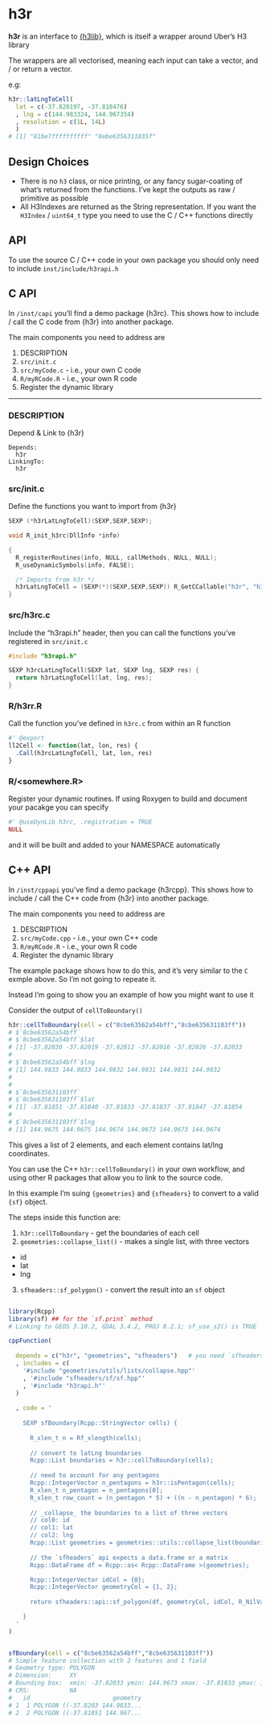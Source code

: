 
# h3r

**h3r** is an interface to
[{h3lib}](https://github.com/SymbolixAU/h3lib), which is itself a
wrapper around Uber’s H3 library

The wrappers are all vectorised, meaning each input can take a vector,
and / or return a vector.

e.g:

``` r
h3r::latLngToCell(
  lat = c(-37.820197, -37.818476)
  , lng = c(144.983324, 144.967354)
  , resolution = c(1L, 14L)
  )
# [1] "81be7ffffffffff" "8ebe6356311035f"
```

## Design Choices

- There is no `h3` class, or nice printing, or any fancy sugar-coating
  of what’s returned from the functions. I’ve kept the outputs as raw /
  primitive as possible
- All H3Indexes are returned as the String representation. If you want
  the `H3Index` / `uint64_t` type you need to use the C / C++ functions
  directly

## API

To use the source C / C++ code in your own package you should only need
to include `inst/include/h3rapi.h`

## C API

In `/inst/capi` you’ll find a demo package {h3rc}. This shows how to
include / call the C code from {h3r} into another package.

The main components you need to address are

1.  DESCRIPTION
2.  `src/init.c`
3.  `src/myCode.c` - i.e., your own C code
4.  `R/myRCode.R` - i.e., your own R code
5.  Register the dynamic library

------------------------------------------------------------------------

### DESCRIPTION

Depend & Link to {h3r}

    Depends:
      h3r
    LinkingTo:
      h3r

### src/init.c

Define the functions you want to import from {h3r}

``` c
SEXP (*h3rLatLngToCell)(SEXP,SEXP,SEXP);

void R_init_h3rc(DllInfo *info)

{
  R_registerRoutines(info, NULL, callMethods, NULL, NULL);
  R_useDynamicSymbols(info, FALSE);

  /* Imports from h3r */
  h3rLatLngToCell = (SEXP(*)(SEXP,SEXP,SEXP)) R_GetCCallable("h3r", "h3rLatLngToCell");
}
```

### src/h3rc.c

Include the “h3rapi.h” header, then you can call the functions you’ve
registered in `src/init.c`

``` c
#include "h3rapi.h"

SEXP h3rcLatLngToCell(SEXP lat, SEXP lng, SEXP res) {
  return h3rLatLngToCell(lat, lng, res);
}
```

### R/h3rr.R

Call the function you’ve defined in `h3rc.c` from within an R function

``` r
#' @export
ll2Cell <- function(lat, lon, res) {
  .Call(h3rcLatLngToCell, lat, lon, res)
}
```

### R/\<somewhere.R\>

Register your dynamic routines. If using Roxygen to build and document
your pacakge you can specify

``` r
#' @useDynLib h3rc, .registration = TRUE
NULL
```

and it will be built and added to your NAMESPACE automatically

## C++ API

In `/inst/cppapi` you’ve find a demo package {h3rcpp}. This shows how to
include / call the C++ code from {h3r} into another package.

The main components you need to address are

1.  DESCRIPTION
2.  `src/myCode.cpp` - i.e., your own C++ code
3.  `R/myRCode.R` - i.e., your own R code
4.  Register the dynamic library

The example package shows how to do this, and it’s very similar to the
`C` exmple above. So I’m not going to repeate it.

Instead I’m going to show you an example of how you might want to use it

Consider the output of `cellToBoundary()`

``` r
h3r::cellToBoundary(cell = c("8cbe63562a54bff","8cbe635631103ff"))
# $`8cbe63562a54bff`
# $`8cbe63562a54bff`$lat
# [1] -37.82030 -37.82019 -37.82012 -37.82016 -37.82026 -37.82033
# 
# $`8cbe63562a54bff`$lng
# [1] 144.9833 144.9833 144.9832 144.9831 144.9831 144.9832
# 
# 
# $`8cbe635631103ff`
# $`8cbe635631103ff`$lat
# [1] -37.81851 -37.81840 -37.81833 -37.81837 -37.81847 -37.81854
# 
# $`8cbe635631103ff`$lng
# [1] 144.9675 144.9675 144.9674 144.9673 144.9673 144.9674
```

This gives a list of 2 elements, and each element contains lat/lng
coordinates.

You can use the C++ `h3r::cellToBoundary()` in your own workflow, and
using other R packages that allow you to link to the source code.

In this example I’m suing `{geometries}` and `{sfheaders}` to convert to
a valid `{sf}` object.

The steps inside this function are:

1.  `h3r::cellToBoundary` - get the boundaries of each cell
2.  `geometries::collapse_list()` - makes a single list, with three
    vectors

- id
- lat
- lng

3.  `sfheaders::sf_polygon()` - convert the result into an `sf` object

``` r

library(Rcpp)
library(sf) ## for the `sf.print` method
# Linking to GEOS 3.10.2, GDAL 3.4.2, PROJ 8.2.1; sf_use_s2() is TRUE

cppFunction(
  
  depends = c("h3r", "geometries", "sfheaders")   # you need `sfheaders` installed
  , includes = c(
    '#include "geometries/utils/lists/collapse.hpp"'
    , '#include "sfheaders/sf/sf.hpp"'
    , '#include "h3rapi.h"'
  )
  
  , code = '
  
    SEXP sfBoundary(Rcpp::StringVector cells) {
      
      R_xlen_t n = Rf_xlength(cells);  
      
      // convert to latLng boundaries
      Rcpp::List boundaries = h3r::cellToBoundary(cells);
      
      // need to account for any pentagons 
      Rcpp::IntegerVector n_pentagons = h3r::isPentagon(cells);
      R_xlen_t n_pentagon = n_pentagons[0];
      R_xlen_t row_count = (n_pentagon * 5) + ((n - n_pentagon) * 6);
     
      // _collapse_ the boundaries to a list of three vectors
      // col0: id
      // col1: lat
      // col2: lng
      Rcpp::List geometries = geometries::utils::collapse_list(boundaries, row_count);
      
      // the `sfheaders` api expects a data.frame or a matrix
      Rcpp::DataFrame df = Rcpp::as< Rcpp::DataFrame >(geometries);

      Rcpp::IntegerVector idCol = {0};
      Rcpp::IntegerVector geometryCol = {1, 2};
      
      return sfheaders::api::sf_polygon(df, geometryCol, idCol, R_NilValue, "XY", false, true);

    }
  '
)


sfBoundary(cell = c("8cbe63562a54bff","8cbe635631103ff")) 
# Simple feature collection with 2 features and 1 field
# Geometry type: POLYGON
# Dimension:     XY
# Bounding box:  xmin: -37.82033 ymin: 144.9673 xmax: -37.81833 ymax: 144.9833
# CRS:           NA
#   id                       geometry
# 1  1 POLYGON ((-37.8203 144.9833...
# 2  2 POLYGON ((-37.81851 144.967...
```
